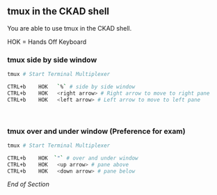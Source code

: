 ## tmux in the CKAD shell

You are able to use tmux in the CKAD shell.

HOK = Hands Off Keyboard
<br />

### tmux side by side window

```bash
tmux # Start Terminal Multiplexer

CTRL+b    HOK   `%` # side by side window
CTRL+b    HOK   <right arrow> # Right arrow to move to right pane
CTRL+b    HOK   <left arrow> # Left arrow to move to left pane
```
<br />

### tmux over and under window (Preference for exam)

```bash
tmux # Start Terminal Multiplexer

CTRL+b    HOK  `"` # over and under window
CTRL+b    HOK   <up arrow> # pane above
CTRL+b    HOK   <down arrow> # pane below
```

_End of Section_
